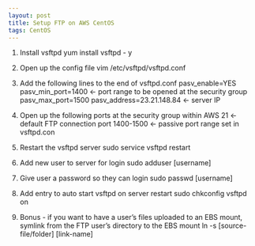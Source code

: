 ```yaml
---
layout: post
title: Setup FTP on AWS CentOS
tags: CentOS
---
```


1. Install vsftpd
yum install vsftpd - y

2. Open up the config file
vim /etc/vsftpd/vsftpd.conf

3. Add the following lines to the end of vsftpd.conf
pasv_enable=YES
pasv_min_port=1400 ← port range to be opened at the security group
pasv_max_port=1500
pasv_address=23.21.148.84 ← server IP

4. Open up the following ports at the security group within AWS
21 ← default FTP connection port
1400-1500 ← passive port range set in vsftpd.con

5. Restart the vsftpd server
sudo service vsftpd restart

6. Add new user to server for login
sudo adduser [username]

7. Give user a password so they can login
sudo passwd [username]

8. Add entry to auto start vsftpd on server restart
sudo chkconfig vsftpd on 

9. Bonus - if you want to have a user’s files uploaded to an EBS mount, symlink from the FTP user’s directory to the EBS mount
ln -s [source-file/folder] [link-name]
